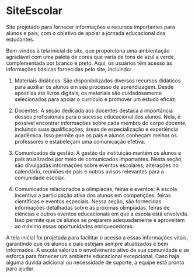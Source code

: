# SiteEscolar
Site projetado para fornecer informações e recursos importantes para alunos e pais, com o objetivo de apoiar a jornada educacional dos estudantes. 

Bem-vindos à tela inicial do site, que proporciona uma ambientação agradável com uma paleta de cores que varia de tons de azul a verde, complementada por branco e preto. Aqui, os usuários têm acesso às informações básicas fornecidas pelo site, incluindo:

1. Materiais didáticos: São disponibilizados diversos recursos didáticos para auxiliar os alunos em seu processo de aprendizagem. Desde apostilas até livros digitais, os materiais são cuidadosamente selecionados para apoiar o currículo e promover um estudo eficaz.

2. Docentes: A seção dedicada aos docentes destaca a importância desses profissionais para o sucesso educacional dos alunos. Nela, é possível encontrar informações sobre cada membro do corpo docente, incluindo suas qualificações, áreas de especialização e experiência acadêmica. Isso permite que os pais e alunos conheçam melhor os professores e estabeleçam uma comunicação efetiva.

3. Comunicados da gestão: A gestão da instituição mantém os alunos e pais atualizados por meio de comunicados importantes. Nesta seção, são divulgadas informações sobre eventos escolares, alterações no calendário, reuniões de pais e outros avisos relevantes para a comunidade escolar.

4. Comunicados relacionados a olimpíadas, feiras e eventos: A escola incentiva a participação ativa dos alunos em competições, feiras científicas e eventos especiais. Nessa seção, são fornecidas informações detalhadas sobre as próximas olimpíadas, feiras de ciências e outros eventos educacionais em que a escola está envolvida. Isso permite que os alunos se preparem adequadamente e aproveitem ao máximo essas oportunidades enriquecedoras.

A tela inicial foi projetada para facilitar o acesso a essas informações vitais, garantindo que os alunos e pais estejam sempre atualizados e bem informados. A escola valoriza o envolvimento ativo de sua comunidade e se esforça para fornecer um ambiente educacional excepcional. Caso haja alguma dúvida adicional ou necessidade de suporte, a equipe está pronta para ajudar.
